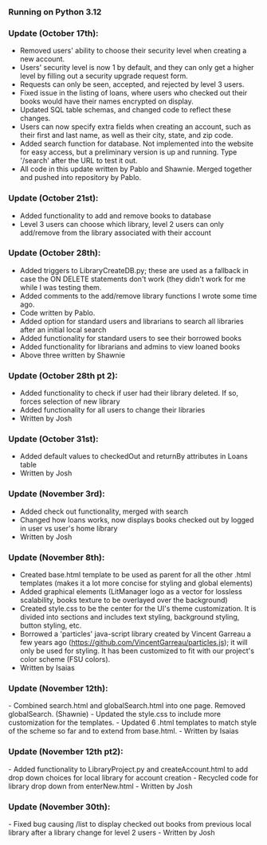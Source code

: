 <h3>Running on Python 3.12</h3>

<h3>Update (October 17th):</h3>

- Removed users' ability to choose their security level when creating a new account.
- Users' security level is now 1 by default, and they can only get a higher level by filling out a security upgrade request form.
- Requests can only be seen, accepted, and rejected by level 3 users.
- Fixed issue in the listing of loans, where users who checked out their books would have their names encrypted on display.
- Updated SQL table schemas, and changed code to reflect these changes.
- Users can now specify extra fields when creating an account, such as their first and last name, as well as their city, state, and zip code.
- Added search function for database. Not implemented into the website for easy access, but a preliminary version is up and running. Type '/search' after the URL to test it out.
- All code in this update written by Pablo and Shawnie. Merged together and pushed into repository by Pablo.


<h3>Update (October 21st):</h3>

- Added functionality to add and remove books to database
- Level 3 users can choose which library, level 2 users can only add/remove from the library associated with their account


<h3>Update (October 28th):</h3>

- Added triggers to LibraryCreateDB.py; these are used as a fallback in case the ON DELETE statements don't work (they didn't work for me while I was testing them.
- Added comments to the add/remove library functions I wrote some time ago.
- Code written by Pablo.
- Added option for standard users and librarians to search all libraries after an initial local search
- Added functionality for standard users to see their borrowed books
- Added functionality for librarians and admins to view loaned books
- Above three written by Shawnie


<h3>Update (October 28th pt 2):</h3>

- Added functionality to check if user had their library deleted. If so, forces selection of new library
- Added functionality for all users to change their libraries
- Written by Josh

<h3>Update (October 31st):</h3>

- Added default values to checkedOut and returnBy attributes in Loans table
- Written by Josh

  
<h3>Update (November 3rd):</h3>

- Added check out functionality, merged with search
- Changed how loans works, now displays books checked out by logged in user vs user's home library
- Written by Josh

<h3>Update (November 8th):</h3>

- Created base.html template to be used as parent for all the other .html templates (makes it a lot more concise for styling and global elements)
- Added graphical elements (LitManager logo as a vector for lossless scalability, books texture to be overlayed over the background)
- Created style.css to be the center for the UI's theme customization. It is divided into sections and includes text styling, background styling, button styling, etc.
- Borrowed a 'particles' java-script library created by Vincent Garreau a few years ago (https://github.com/VincentGarreau/particles.js); it will only be used for styling. It has been customized to fit with our project's color scheme (FSU colors).
- Written by Isaias

<h3>Update (November 12th):</h3>
- Combined search.html and globalSearch.html into one page. Removed globalSearch. (Shawnie)
- Updated the style.css to include more customization for the templates.
- Updated 6 .html templates to match style of the scheme so far and to extend from base.html.
- Written by Isaias

<h3>Update (November 12th pt2):</h3>
- Added functionality to LibraryProject.py and createAccount.html to add drop down choices for local library for account creation
- Recycled code for library drop down from enterNew.html
- Written by Josh

<h3>Update (November 30th):</h3>
- Fixed bug causing /list to display checked out books from previous local library after a library change for level 2 users
- Written by Josh

